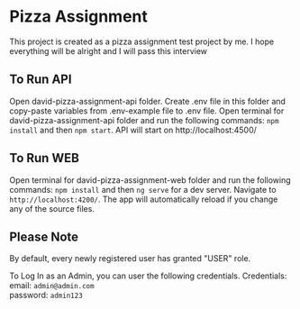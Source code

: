 # Pizza Assignment
This project is created as a pizza assignment test project by me. I hope everything will 
be alright and I will pass this interview

## To Run API
Open david-pizza-assignment-api folder. Create .env file in this folder and copy-paste variables from
.env-example file to .env file. Open terminal for david-pizza-assignment-api folder and run the following commands: 
`npm install` and then `npm start`. API will start on http://localhost:4500/

## To Run WEB
Open terminal for david-pizza-assignment-web folder and run the following commands:
`npm install` and then `ng serve` for a dev server. Navigate to `http://localhost:4200/`. The app will automatically reload if you change any of the source files.

## Please Note
By default, every newly registered user has granted "USER" role. 

To Log In as an Admin, you can user the following credentials. 
Credentials:\
email: `admin@admin.com`\
password: `admin123`

